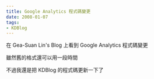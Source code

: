```yaml
---
title: Google Analytics 程式碼變更
date: 2008-01-07
tags:
- KDBlog
---
```

在 Gea-Suan Lin's Blog 上看到 Google Analytics 程式碼變更



雖然舊的格式還可以用一段時間

不過我還是把 KDBlog 的程式碼更新一下了

